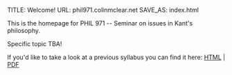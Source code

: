 TITLE: Welcome!
URL: phil971.colinmclear.net
SAVE_AS: index.html

This is the homepage for PHIL 971 -- Seminar on issues in Kant's philosophy.

Specific topic TBA!

If you'd like to take a look at a previous syllabus you can find it here: [HTML]({filename}/extra/syllabus.html) | [PDF]({filename}/extra/syllabus.pdf)
